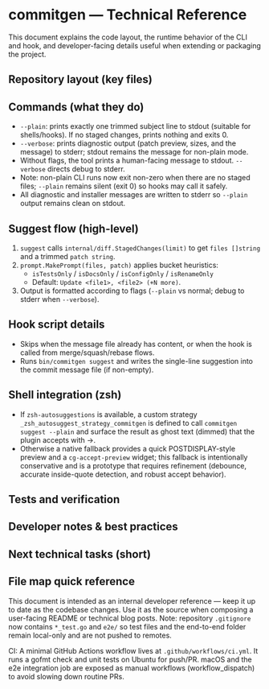 # commitgen — Technical Reference

This document explains the code layout, the runtime behavior of the CLI and hook, and developer-facing details useful when extending or packaging the project.

## Repository layout (key files)

## Commands (what they do)
  - `--plain`: prints exactly one trimmed subject line to stdout (suitable for shells/hooks). If no staged changes, prints nothing and exits 0.
  - `--verbose`: prints diagnostic output (patch preview, sizes, and the message) to stderr; stdout remains the message for non-plain mode.
  - Without flags, the tool prints a human-facing message to stdout. `--verbose` directs debug to stderr.
  - Note: non-plain CLI runs now exit non-zero when there are no staged files; `--plain` remains silent (exit 0) so hooks may call it safely.
  - All diagnostic and installer messages are written to stderr so `--plain` output remains clean on stdout.

## Suggest flow (high-level)
1. `suggest` calls `internal/diff.StagedChanges(limit)` to get `files []string` and a trimmed `patch string`.
2. `prompt.MakePrompt(files, patch)` applies bucket heuristics:
   - `isTestsOnly` / `isDocsOnly` / `isConfigOnly` / `isRenameOnly`
   - Default: `Update <file1>, <file2> (+N more)`.
3. Output is formatted according to flags (`--plain` vs normal; debug to stderr when `--verbose`).

## Hook script details
  - Skips when the message file already has content, or when the hook is called from merge/squash/rebase flows.
  - Runs `bin/commitgen suggest` and writes the single-line suggestion into the commit message file (if non-empty).

## Shell integration (zsh)
  - If `zsh-autosuggestions` is available, a custom strategy `_zsh_autosuggest_strategy_commitgen` is defined to call `commitgen suggest --plain` and surface the result as ghost text (dimmed) that the plugin accepts with →.
  - Otherwise a native fallback provides a quick POSTDISPLAY-style preview and a `cg-accept-preview` widget; this fallback is intentionally conservative and is a prototype that requires refinement (debounce, accurate inside-quote detection, and robust accept behavior).

## Tests and verification

## Developer notes & best practices

## Next technical tasks (short)

## File map quick reference

This document is intended as an internal developer reference — keep it up to date as the codebase changes. Use it as the source when composing a user-facing README or technical blog posts.
Note: repository `.gitignore` now contains `*_test.go` and `e2e/` so test files and the end-to-end folder remain local-only and are not pushed to remotes.

CI: A minimal GitHub Actions workflow lives at `.github/workflows/ci.yml`. It runs a gofmt check and unit tests on Ubuntu for push/PR. macOS and the e2e integration job are exposed as manual workflows (workflow_dispatch) to avoid slowing down routine PRs.
